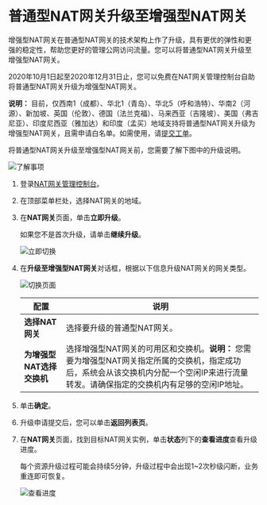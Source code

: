 # 普通型NAT网关升级至增强型NAT网关

增强型NAT网关在普通型NAT网关的技术架构上作了升级，具有更优的弹性和更强的稳定性，帮助您更好的管理公网访问流量。您可以将普通型NAT网关升级至增强型NAT网关。

2020年10月1日起至2020年12月31日止，您可以免费在NAT网关管理控制台自助将普通型NAT网关升级为增强型NAT网关。

**说明：** 目前，仅西南1（成都）、华北1（青岛）、华北5（呼和浩特）、华南2（河源）、新加坡、英国（伦敦）、德国（法兰克福）、马来西亚（吉隆坡）、美国（弗吉尼亚）、印度尼西亚（雅加达）和印度（孟买）地域支持将普通型NAT网关升级为增强型NAT网关，且需申请白名单。如需使用，请[提交工单](https://workorder-intl.console.aliyun.com/?spm=5176.11182172.nav-right.dticket.1e874882kUYyPy#/ticket/createIndex)。

将普通型NAT网关升级至增强型NAT网关前，您需要了解下图中的升级说明。

![了解事项](https://static-aliyun-doc.oss-cn-hangzhou.aliyuncs.com/assets/img/zh-CN/6333659951/p147943.png)

1.  登录[NAT网关管理控制台](https://vpc.console.aliyun.com/nat)。

2.  在顶部菜单栏处，选择NAT网关的地域。

3.  在**NAT网关**页面，单击**立即升级**。

    如果您不是首次升级，请单击**继续升级**。

    ![立即切换](https://static-aliyun-doc.oss-cn-hangzhou.aliyuncs.com/assets/img/zh-CN/7856431061/p146934.png)

4.  在**升级至增强型NAT网关**对话框，根据以下信息升级NAT网关的网关类型。

    ![切换页面](https://static-aliyun-doc.oss-cn-hangzhou.aliyuncs.com/assets/img/zh-CN/4307431061/p148992.png)

    |配置|说明|
    |--|--|
    |**选择NAT网关**|选择要升级的普通型NAT网关。|
    |**为增强型NAT选择交换机**|选择增强型NAT网关的可用区和交换机。**说明：** 您需要为增强型NAT网关指定所属的交换机，指定成功后，系统会从该交换机内分配一个空闲IP来进行流量转发。请确保指定的交换机内有足够的空闲IP地址。 |

5.  单击**确定**。

6.  升级申请提交后，您可以单击**返回列表页**。

7.  在**NAT网关**页面，找到目标NAT网关实例，单击**状态**列下的**查看进度**查看升级进度。

    每个资源升级过程可能会持续5分钟，升级过程中会出现1~2次秒级闪断，业务重连即可恢复。

    ![查看进度](https://static-aliyun-doc.oss-cn-hangzhou.aliyuncs.com/assets/img/zh-CN/4677431061/p147358.png)


